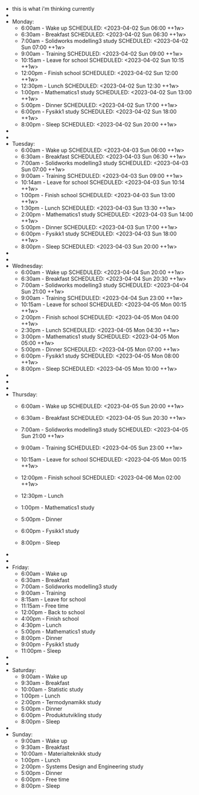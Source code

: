- this is what i'm thinking currently
-
- Monday:
	- 6:00am - Wake up
	  SCHEDULED: <2023-04-02 Sun 06:00 ++1w>
	- 6:30am - Breakfast
	  SCHEDULED: <2023-04-02 Sun 06:30 ++1w>
	- 7:00am - Solidworks modelling3 study
	  SCHEDULED: <2023-04-02 Sun 07:00 ++1w>
	- 9:00am - Training
	  SCHEDULED: <2023-04-02 Sun 09:00 ++1w>
	- 10:15am - Leave for school
	  SCHEDULED: <2023-04-02 Sun 10:15 ++1w>
	- 12:00pm - Finish school
	  SCHEDULED: <2023-04-02 Sun 12:00 ++1w>
	- 12:30pm - Lunch
	  SCHEDULED: <2023-04-02 Sun 12:30 ++1w>
	- 1:00pm - Mathematics1 study
	  SCHEDULED: <2023-04-02 Sun 13:00 ++1w>
	- 5:00pm - Dinner
	  SCHEDULED: <2023-04-02 Sun 17:00 ++1w>
	- 6:00pm - Fysikk1 study
	  SCHEDULED: <2023-04-02 Sun 18:00 ++1w>
	- 8:00pm - Sleep
	  SCHEDULED: <2023-04-02 Sun 20:00 ++1w>
-
-
- Tuesday:
	- 6:00am - Wake up
	SCHEDULED: <2023-04-03 Sun 06:00 ++1w>
	- 6:30am - Breakfast
	SCHEDULED: <2023-04-03 Sun 06:30 ++1w>
	- 7:00am - Solidworks modelling3 study
	SCHEDULED: <2023-04-03 Sun 07:00 ++1w>
	- 9:00am - Training
	SCHEDULED: <2023-04-03 Sun 09:00 ++1w>
	- 10:14am - Leave for school
	SCHEDULED: <2023-04-03 Sun 10:14 ++1w>
	- 1:00pm - Finish school
	SCHEDULED: <2023-04-03 Sun 13:00 ++1w>
	- 1:30pm - Lunch
	SCHEDULED: <2023-04-03 Sun 13:30 ++1w>
	- 2:00pm - Mathematics1 study
	SCHEDULED: <2023-04-03 Sun 14:00 ++1w>
	- 5:00pm - Dinner
	SCHEDULED: <2023-04-03 Sun 17:00 ++1w>
	- 6:00pm - Fysikk1 study
	SCHEDULED: <2023-04-03 Sun 18:00 ++1w>
	- 8:00pm - Sleep
	SCHEDULED: <2023-04-03 Sun 20:00 ++1w>
-
-
- Wednesday:
	- 6:00am - Wake up
	SCHEDULED: <2023-04-04 Sun 20:00 ++1w>
	- 6:30am - Breakfast
	SCHEDULED: <2023-04-04 Sun 20:30 ++1w>
	- 7:00am - Solidworks modelling3 study
	SCHEDULED: <2023-04-04 Sun 21:00 ++1w>
	- 9:00am - Training
	SCHEDULED: <2023-04-04 Sun 23:00 ++1w>
	- 10:15am - Leave for school
	SCHEDULED: <2023-04-05 Mon 00:15 ++1w>
	- 2:00pm - Finish school
	SCHEDULED: <2023-04-05 Mon 04:00 ++1w>
	- 2:30pm - Lunch
	SCHEDULED: <2023-04-05 Mon 04:30 ++1w>
	- 3:00pm - Mathematics1 study
	SCHEDULED: <2023-04-05 Mon 05:00 ++1w>
	- 5:00pm - Dinner
	SCHEDULED: <2023-04-05 Mon 07:00 ++1w>
	- 6:00pm - Fysikk1 study
	SCHEDULED: <2023-04-05 Mon 08:00 ++1w>
	- 8:00pm - Sleep
	SCHEDULED: <2023-04-05 Mon 10:00 ++1w>
-
-
-
- Thursday:
	- 6:00am - Wake up
	SCHEDULED: <2023-04-05 Sun 20:00 ++1w>
	- 6:30am - Breakfast
	SCHEDULED: <2023-04-05 Sun 20:30 ++1w>
	- 7:00am - Solidworks modelling3 study
	SCHEDULED: <2023-04-05 Sun 21:00 ++1w>
	- 9:00am - Training
	SCHEDULED: <2023-04-05 Sun 23:00 ++1w>
	- 10:15am - Leave for school
	SCHEDULED: <2023-04-05 Mon 00:15 ++1w>
	- 12:00pm - Finish school
	SCHEDULED: <2023-04-06 Mon 02:00 ++1w>
	- 12:30pm - Lunch

	- 1:00pm - Mathematics1 study
	- 5:00pm - Dinner
	- 6:00pm - Fysikk1 study
	- 8:00pm - Sleep
-
-
- Friday:
	- 6:00am - Wake up
	- 6:30am - Breakfast
	- 7:00am - Solidworks modelling3 study
	- 9:00am - Training
	- 8:15am - Leave for school
	- 11:15am - Free time
	- 12:00pm - Back to school
	- 4:00pm - Finish school
	- 4:30pm - Lunch
	- 5:00pm - Mathematics1 study
	- 8:00pm - Dinner
	- 9:00pm - Fysikk1 study
	- 11:00pm - Sleep
-
-
- Saturday:
	- 9:00am - Wake up
	- 9:30am - Breakfast
	- 10:00am - Statistic study
	- 1:00pm - Lunch
	- 2:00pm - Termodynamikk study
	- 5:00pm - Dinner
	- 6:00pm - Produktutvikling study
	- 8:00pm - Sleep
-
- Sunday:
	- 9:00am - Wake up
	- 9:30am - Breakfast
	- 10:00am - Materialteknikk study
	- 1:00pm - Lunch
	- 2:00pm - Systems Design and Engineering study
	- 5:00pm - Dinner
	- 6:00pm - Free time
	- 8:00pm - Sleep